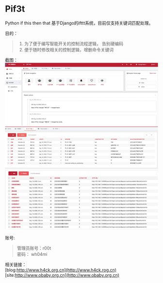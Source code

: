 Pif3t 
======

Python if this then that
基于Django的ifttt系统，目前仅支持关键词匹配处理。

目的：  
> 1. 为了便于编写智能开关的控制流程逻辑， 告别硬编码
> 2. 便于随时修改相关的控制逻辑，增删命令关键词

截图：  
![admin](screenshots/admin.jpg)  
![if](screenshots/if.jpg)  
![then](screenshots/then.jpg)

账号:  
> 管理员账号：r00t  
> 密码： wh04mi


相关链接：  
[blog:http://www.h4ck.org.cn](http://www.h4ck.rog.cn)  
[site:http://www.obaby.org.cn](http://www.obaby.org.cn)

